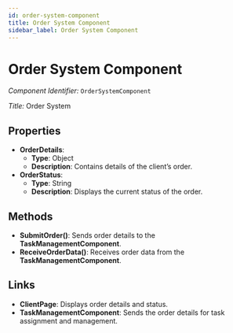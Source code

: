 ```yaml
---
id: order-system-component
title: Order System Component
sidebar_label: Order System Component
---
```


# Order System Component

*Component Identifier:* `OrderSystemComponent`

*Title:* Order System

## Properties
- **OrderDetails**:
  - **Type**: Object
  - **Description**: Contains details of the client’s order.
- **OrderStatus**:
  - **Type**: String
  - **Description**: Displays the current status of the order.

## Methods
- **SubmitOrder()**: Sends order details to the **TaskManagementComponent**.
- **ReceiveOrderData()**: Receives order data from the **TaskManagementComponent**.

## Links
- **ClientPage**: Displays order details and status.
- **TaskManagementComponent**: Sends the order details for task assignment and management.
